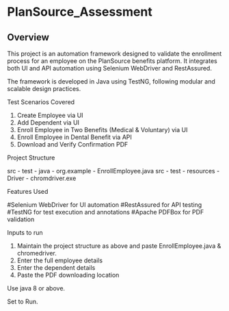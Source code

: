 # PlanSource_Assessment

## Overview

This project is an automation framework designed to validate the enrollment process for an employee on the PlanSource benefits platform. It integrates both UI and API automation using Selenium WebDriver and RestAssured.

The framework is developed in Java using TestNG, following modular and scalable design practices.

Test Scenarios Covered

1. Create Employee via UI
2. Add Dependent via UI
3. Enroll Employee in Two Benefits (Medical & Voluntary) via UI
4. Enroll Employee in Dental Benefit via API
5. Download and Verify Confirmation PDF

Project Structure

src - test - java - org.example - EnrollEmployee.java
src - test - resources - Driver - chromdriver.exe

Features Used

#Selenium WebDriver for UI automation
#RestAssured for API testing
#TestNG for test execution and annotations
#Apache PDFBox for PDF validation


Inputs to run

1. Maintain the project structure as above and paste EnrollEmployee.java & chromedriver.
2. Enter the full employee details
3. Enter the dependent details
4. Paste the PDF downloading location


Use java 8 or above.

Set to Run.
